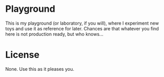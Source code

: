 Playground
==========

This is my playground (or laboratory, if you will), where I experiment new toys and use it as reference for later. Chances are that whatever you find here is not production ready, but who knows...

# License

None. Use this as it pleases you.
